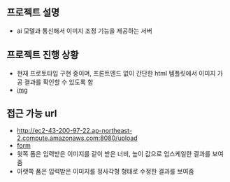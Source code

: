 ## 프로젝트 설명
- ai 모델과 통신해서 이미지 조정 기능을 제공하는 서버

## 프로젝트 진행 상황
- 현재 프로토타입 구현 중이며, 프론트엔드 없이 간단한 html 템플릿에서 이미지 가공 결과를 확인할 수 있도록 함
- [img](./img/presize-proto.jpg)

## 접근 가능 url
- http://ec2-43-200-97-22.ap-northeast-2.compute.amazonaws.com:8080/upload
- [form](./img/presize-form.png)
- 윗쪽 폼은 입력받은 이미지를 같이 받은 너비, 높이 값으로 업스케일한 결과를 보여줌
- 아랫쪽 폼은 입력받은 이미지를 정사각형 형태로 수정한 결과를 보여줌
